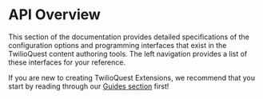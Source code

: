 # API Overview

This section of the documentation provides detailed specifications of the configuration options and programming interfaces that exist in the TwilioQuest content authoring tools. The left navigation provides a list of these interfaces for your reference.

If you are new to creating TwilioQuest Extensions, we recommend that you start by reading through our [Guides section](../guide) first!
